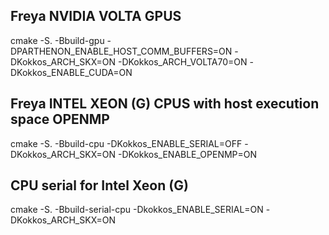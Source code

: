 ## Freya NVIDIA VOLTA GPUS

cmake -S. -Bbuild-gpu  -DPARTHENON_ENABLE_HOST_COMM_BUFFERS=ON  -DKokkos_ARCH_SKX=ON  -DKokkos_ARCH_VOLTA70=ON -DKokkos_ENABLE_CUDA=ON

## Freya INTEL XEON (G) CPUS with host execution space OPENMP

cmake -S. -Bbuild-cpu  -DKokkos_ENABLE_SERIAL=OFF -DKokkos_ARCH_SKX=ON -DKokkos_ENABLE_OPENMP=ON

## CPU serial for Intel Xeon (G)

cmake -S. -Bbuild-serial-cpu -Dkokkos_ENABLE_SERIAL=ON -DKokkos_ARCH_SKX=ON
